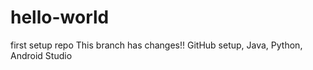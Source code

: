 # hello-world
first setup repo
This branch has changes!!
GitHub setup, Java, Python, Android Studio
